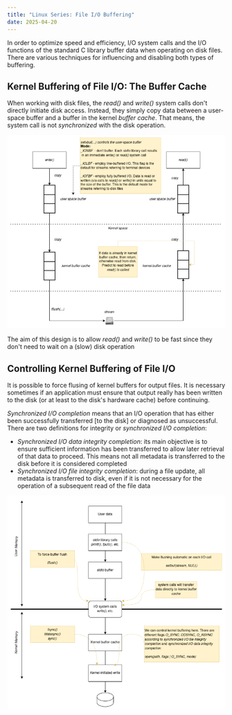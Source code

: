 ```yaml
---
title: "Linux Series: File I/O Buffering"
date: 2025-04-20
---
```


In order to optimize speed and efficiency, I/O system calls and the I/O functions
of the standard C library buffer data when operating on disk files. There are various
techniques for influencing and disabling both types of buffering.

## Kernel Buffering of File I/O: The Buffer Cache

When working with disk files, the _read()_ and _write()_ system calls don't directly initiate
disk access. Instead, they simply copy data between a user-space buffer and a buffer in the kernel
_buffer cache_. That means, the system call is not _synchronized_ with the disk operation.

![File I/O Buffering](https://raw.githubusercontent.com/da0p/GithubPage/main/docs/assets/file_io_buffering.drawio.png)

The aim of this design is to allow _read()_ and _write()_ to be fast since they don't need to wait
on a (slow) disk operation

## Controlling Kernel Buffering of File I/O

It is possible to force flusing of kernel buffers for output files. It is necessary sometimes if an
application must ensure that output really has been written to the disk (or at least to the disk's
hardware cache) before continuing.

_Synchronized I/O completion_ means that an I/O operation that has either been successfully
transferred [to the disk] or diagnosed as unsuccessful. There are two definitions for integrity or
_synchronized I/O completion_:

- _Synchronized I/O data integrity completion_: its main objective is to ensure sufficient information
has been transferred to allow later retrieval of that data to proceed. This means not all metadata is
transferred to the disk before it is considered completed 
- _Synchronized I/O file integrity completion_: during a file update, all metadata is transferred to
disk, even if it is not necessary for the operation of a subsequent read of the file data

![File I/O Buffering](https://raw.githubusercontent.com/da0p/GithubPage/main/docs/assets/io_buffering_summary.drawio.png)

